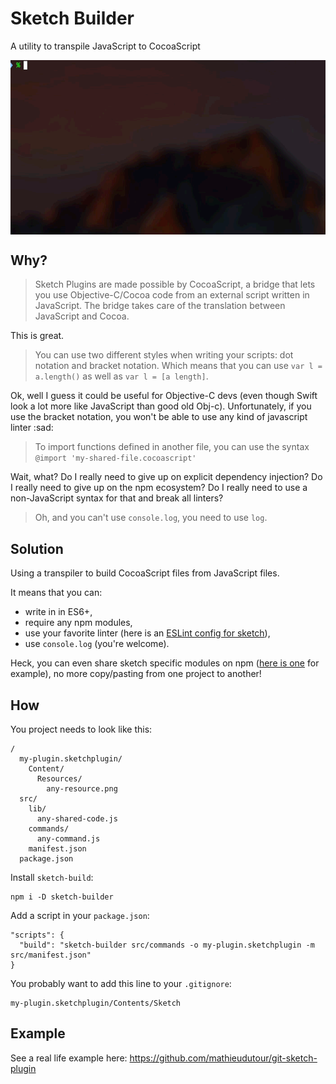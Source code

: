# Sketch Builder

A utility to transpile JavaScript to CocoaScript

<img align="center" src="screencast.gif">

## Why?

> Sketch Plugins are made possible by CocoaScript, a bridge that lets you use Objective-C/Cocoa code from an external script written in JavaScript. The bridge takes care of the translation between JavaScript and Cocoa.

This is great.

> You can use two different styles when writing your scripts: dot notation and bracket notation. Which means that you can use `var l = a.length()` as well as `var l = [a length]`.

Ok, well I guess it could be useful for Objective-C devs (even though Swift look a lot more like JavaScript than good old Obj-c). Unfortunately, if you use the bracket notation, you won't be able to use any kind of javascript linter :sad:

> To import functions defined in another file, you can use the syntax `@import 'my-shared-file.cocoascript'`

Wait, what? Do I really need to give up on explicit dependency injection? Do I really need to give up on the npm ecosystem? Do I really need to use a non-JavaScript syntax for that and break all linters?

> Oh, and you can't use `console.log`, you need to use `log`.

## Solution

Using a transpiler to build CocoaScript files from JavaScript files.

It means that you can:
  * write in in ES6+,
  * require any npm modules,
  * use your favorite linter (here is an [ESLint config for sketch](https://github.com/mathieudutour/eslint-config-sketch)),
  * use `console.log` (you're welcome).

Heck, you can even share sketch specific modules on npm ([here is one](https://github.com/mathieudutour/sketch-module-update) for example), no more copy/pasting from one project to another!

## How

You project needs to look like this:

```
/
  my-plugin.sketchplugin/
    Content/
      Resources/
        any-resource.png
  src/
    lib/
      any-shared-code.js
    commands/
      any-command.js
    manifest.json
  package.json
```

Install `sketch-build`:

```
npm i -D sketch-builder
```

Add a script in your `package.json`:
```
"scripts": {
  "build": "sketch-builder src/commands -o my-plugin.sketchplugin -m src/manifest.json"
}
```

You probably want to add this line to your `.gitignore`:
```
my-plugin.sketchplugin/Contents/Sketch
```

## Example

See a real life example here: https://github.com/mathieudutour/git-sketch-plugin
